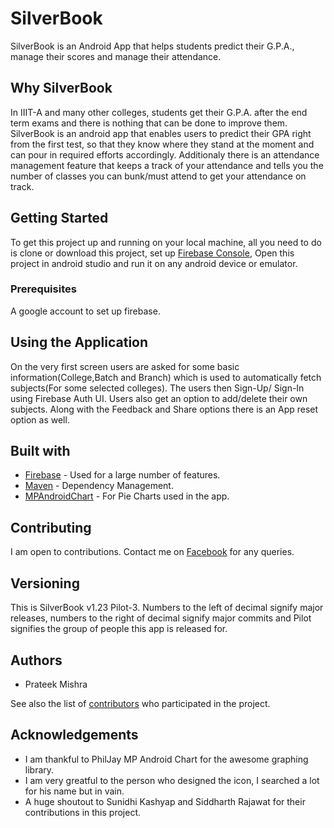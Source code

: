 # SilverBook

SilverBook is an Android App that helps students predict their G.P.A., manage their scores and manage their attendance.

## Why SilverBook

In IIIT-A and many other colleges, students get their G.P.A. after the end term exams and there is nothing that can be done to improve them. SilverBook is an android app that enables users to predict their GPA right from the first test, so that they know where they stand at the moment and can pour in required efforts accordingly. Additionaly there is an attendance management feature that keeps a track of your attendance and tells you the number of classes you can bunk/must attend to get your attendance on track.

## Getting Started

To get this project up and running on your local machine, all you need to do is clone or download this project, set up [Firebase Console](https://firebase.google.com/docs/android/setup), Open this project in android studio and run it on any android device or emulator.

### Prerequisites

A google account to set up firebase.

## Using the Application

On the very first screen users are asked for some basic information(College,Batch and Branch) which is used to automatically fetch subjects(For some selected colleges). The users then Sign-Up/ Sign-In using Firebase Auth UI. Users also get an option to add/delete their own subjects. Along with the Feedback and Share options there is an App reset option as well. 

## Built with

* [Firebase](https://firebase.google.com/) - Used for a large number of features.
* [Maven](https://dl.google.com/dl/android/maven2/index.html) - Dependency Management.
* [MPAndroidChart](https://github.com/PhilJay/MPAndroidChart) - For Pie Charts used in the app.

## Contributing

I am open to contributions. Contact me on [Facebook](https://www.facebook.com/mishraprateekaries) for any queries.

## Versioning

This is SilverBook v1.23 Pilot-3. Numbers to the left of decimal signify major releases, numbers to the right of decimal signify major commits and Pilot signifies the group of people this app is released for.

## Authors

* Prateek Mishra

See also the list of [contributors](https://github.com/MiKinshu/SilverBook/graphs/contributors) who participated in the project.

## Acknowledgements
* I am thankful to PhilJay MP Android Chart for the awesome graphing library.
* I am very greatful to the person who designed the icon, I searched a lot for his name but in vain.
* A huge shoutout to Sunidhi Kashyap and Siddharth Rajawat for their contributions in this project.
